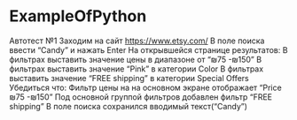# ExampleOfPython

Автотест №1
Заходим на сайт https://www.etsy.com/
В поле поиска ввести “Candy” и нажать Enter
На открывшейся странице результатов:
В фильтрах выставить значение цены в диапазоне от “₪75 -₪150”
В фильтрах выставить значение “Pink” в категории Color
В фильтрах выставить значение “FREE shipping” в категории Special Offers
Убедиться что:
Фильтр цены на на основном экране отображает “Price ₪75 -₪150”
Под основной группой фильтров добавлен фильтр “FREE shipping”
В поле поиска сохранился вводимый текст(“Candy”)

